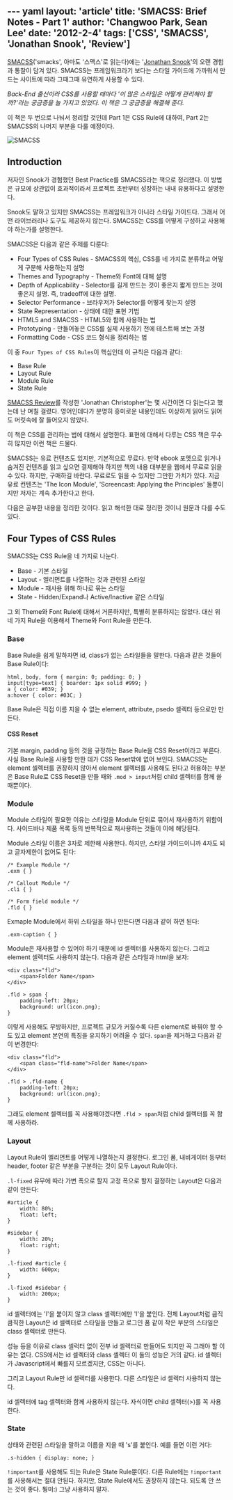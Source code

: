 --- yaml
layout: 'article'
title: 'SMACSS: Brief Notes - Part 1'
author: 'Changwoo Park, Sean Lee'
date: '2012-2-4'
tags: ['CSS', 'SMACSS', 'Jonathan Snook', 'Review']
---

[SMACSS][]('smacks', 아마도 '스맥스'로 읽는다)에는 '[Jonathan Snook][snook]'의 오랜 경험과 통찰이 담겨 있다. SMACSS는 프레임워크라기 보다는 스타일 가이드에 가까워서 만드는 사이트에 따라 그때그때 유연하게 사용할 수 있다.

_Back-End 출신이라 CSS를 사용할 때마다 '이 많은 스타일은 어떻게 관리해야 할까?'라는 궁금증을 늘 가지고 있었다. 이 책은 그 궁금증을 해결해 준다._

이 책은 두 번으로 나눠서 정리할 것인데 Part 1은 CSS Rule에 대하여, Part 2는 SMACSS의 나머지 부분을 다룰 예정이다.

![SMACSS](/articles/2012/smacss/smacss.png)

## Introduction

저자인 Snook가 경험했던 Best Practice를 SMACSS라는 책으로 정리했다. 이 방법은 규모에 상관없이 효과적이라서 프로젝트 초반부터 성장하는 내내 유용하다고 설명한다.

Snook도 말하고 있지만 SMACSS는 프레임워크가 아니라 스타일 가이드다. 그래서 어떤 라이브러리나 도구도 제공하지 않는다. SMACSS는 CSS를 어떻게 구성하고 사용해야 하는가를 설명한다.

SMACSS은 다음과 같은 주제를 다룬다:

 * Four Types of CSS Rules - SMACSS의 핵심, CSS를 네 가지로 분류하고 어떻게 구분해 사용하는지 설명
 * Themes and Typography - Theme와 Font에 대해 설명
 * Depth of Applicability - Selector를 길게 만드는 것이 좋은지 짧게 만드는 것이 좋은지 설명. 즉, tradeoff에 대한 설명.
 * Selector Performance - 브라우저가 Selector를 어떻게 찾는지 설명
 * State Representation - 상태에 대한 표현 기법
 * HTML5 and SMACSS - HTML5와 함께 사용하는 법
 * Prototyping - 만들어놓은 CSS를 실제 사용하기 전에 테스트해 보는 과정
 * Formatting Code - CSS 코드 형식을 정리하는 법

이 중 `Four Types of CSS Rules`이 핵심인데 이 규칙은 다음과 같다:

 * Base Rule
 * Layout Rule
 * Module Rule
 * State Rule

[SMACSS Review][smacss-review]를 작성한 'Jonathan Christopher'는 몇 시간이면 다 읽는다고 했는데 난 며칠 걸렸다. 영어인데다가 분명히 흥미로운 내용인데도 이상하게 읽어도 읽어도 머릿속에 잘 들어오지 않았다.

이 책은 CSS를 관리하는 법에 대해서 설명한다. 표현에 대해서 다루는 CSS 책은 무수히 많지만 이런 책은 드물다.

SMACSS는 유료 컨텐츠도 있지만, 기본적으로 무료다. 만약 ebook 포멧으로 읽거나 숨겨진 컨텐츠를 읽고 싶으면 결제해야 하지만 책의 내용 대부분을 웹에서 무료로 읽을 수 있다. 하지만, 구매하길 바란다. 무료로도 읽을 수 있지만 그만한 가치가 있다. 지금 유료 컨텐츠는 'The Icon Module', 'Screencast: Applying the Principles' 둘뿐이지만 저자는 계속 추가한다고 한다.

[smacss-review]: http://mondaybynoon.com/20120109/book-review-smacss/
[SMACSS]: http://smacss.com/
[snook]: http://snook.ca/

다음은 공부한 내용을 정리한 것이다. 읽고 해석한 대로 정리한 것이니 원문과 다를 수도 있다. 

## Four Types of CSS Rules

SMACSS는 CSS Rule을 네 가지로 나눈다.

 * Base - 기본 스타일
 * Layout - 엘리먼트를 나열하는 것과 관련된 스타일
 * Module - 재사용 위해 하나로 묶는 스타일
 * State - Hidden/Expand나 Active/Inactive 같은 스타일

그 외 Theme와 Font Rule에 대해서 거론하지만, 특별히 분류하지는 않았다. 대신 위 네 가지 Rule을 이용해서 Theme와 Font Rule을 만든다.

### Base

Base Rule을 쉽게 말하자면 id, class가 없는 스타일들을 말한다. 다음과 같은 것들이 Base Rule이다:

	html, body, form { margin: 0; padding: 0; }
	input[type=text] { boarder: 1px solid #999; }
	a { color: #039; }
	a:hover { color: #03C; }

Base Rule은 직접 이름 지을 수 없는 element, attribute, psedo 셀렉터 등으로만 만든다.

#### CSS Reset

기본 margin, padding 등의 것을 규정하는 Base Rule을 CSS Reset이라고 부른다. 사실 Base Rule을 사용할 만한 데가 CSS Reset밖에 없어 보인다. SMACSS는 element 셀렉터를 권장하지 않아서 element 셀렉터를 사용해도 된다고 허용하는 부분은 Base Rule로 CSS Reset을 만들 때와 `.mod > input`처럼 child 셀렉터를 함께 쓸 때뿐이다.

### Module

Module 스타일이 필요한 이유는 스타일을 Module 단위로 묶어서 재사용하기 위함이다. 사이드바나 제품 목록 등의 반복적으로 재사용하는 것들이 이에 해당된다. 

Module 스타일 이름은 3자로 제한해 사용한다. 하지만, 스타일 가이드이니까 4자도 되고 글자제한이 없어도 된다:

	/* Example Module */
	.exm { }
	
	/* Callout Module */
	.cli { }
	
	/* Form field module */
	.fld { }

Exmaple Module에서 하위 스타일을 하나 만든다면 다음과 같이 하면 된다:

	.exm-caption { }

Module은 재사용할 수 있어야 하기 때문에 id 셀렉터를 사용하지 않는다. 그리고 element 셀렉터도 사용하지 않는다. 다음과 같은 스타일과 html을 보자:

	<div class="fld">
		<span>Folder Name</span>
	</div>

	.fld > span {
		padding-left: 20px;
		background: url(icon.png);
	}

이렇게 사용해도 무방하지만, 프로젝트 규모가 커질수록 다른 element로 바꿔야 할 수도 있고 element 본연의 특징을 유지하기 어려울 수 있다. `span`을 제거하고 다음과 같이 변경한다:

	<div class="fld">
		<span class="fld-name">Folder Name</span>
	</div>

	.fld > .fld-name {
		padding-left: 20px;
		background: url(icon.png);
	}

그래도 element 셀렉터를 꼭 사용해야겠다면 `.fld > span`처럼 child 셀렉터를 꼭 함께 사용하라.

### Layout

Layout Rule이 엘리먼트를 어떻게 나열하는지 결정한다. 로그인 폼, 내비게이터 등부터 header, footer 같은 부분을 구분하는 것이 모두 Layout Rule이다.

`.l-fixed` 유무에 따라 가변 폭으로 할지 고정 폭으로 할지 결정하는 Layout은 다음과 같이 만든다:

	#article {
		width: 80%;
		float: left;
	}

	#sidebar {
		width: 20%;
		float: right;
	}

	.l-fixed #article {
		width: 600px;
	}

	.l-fixed #sidebar {
		width: 200px;
	}

id 셀렉터에는 'l'을 붙이지 않고 class 셀렉터에만 'l'을 붙인다. 전체 Layout처럼 큼직큼직한 Layout은 id 셀렉터로 스타일을 만들고 로그인 폼 같이 작은 부분의 스타일은 class 셀렉터로 만든다.

성능 등을 이유로 class 셀럭터 없이 전부 id 셀렉터로 만들어도 되지만 꼭 그래야 할 이유는 없다. CSS에서는 id 셀렉터와 class 셀렉터 이 둘의 성능은 거의 같다. id 셀렉터가 Javascript에서 빠를지 모르겠지만, CSS는 아니다. 

그리고 Layout Rule만 id 셀렉터를 사용한다. 다른 스타일은 id 셀렉터 사용하지 않는다.

id 셀렉터에 tag 셀렉터와 함께 사용하지 않는다. 자식이면 child 셀렉터(>)를 꼭 사용한다.

### State

상태와 관련된 스타일을 말하고 이름을 지을 때 's'를 붙인다. 예를 들면 이런 거다:

	.s-hidden { display: none; }

`!important`를 사용해도 되는 Rule은 State Rule뿐이다. 다른 Rule에는 `!important`를 사용해서는 절대 안된다. 하지만, State Rule에서도 권장하지 않는다. 되도록 안 쓰는 것이 좋다. 뭥미:) 그냥 사용하지 말자.

